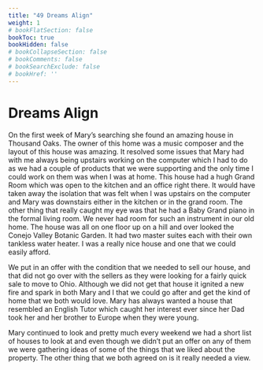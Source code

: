 ```yaml
---
title: "49 Dreams Align"
weight: 1
# bookFlatSection: false
bookToc: true
bookHidden: false
# bookCollapseSection: false
# bookComments: false
# bookSearchExclude: false
# bookHref: ''
---
```

# Dreams Align
On the first week of Mary’s searching she found an amazing house in Thousand Oaks.  The owner of this home was a music composer and the layout of this house was amazing. It resolved some issues that Mary had with me always being upstairs working on the computer which I had to do as we had a couple of products that we were supporting and the only time I could work on them was when I was at home. This house had a hugh Grand Room which was open to the kitchen and an office right there. It would have taken away the isolation that was felt when I was upstairs on the computer and Mary was downstairs either in the kitchen or in the grand room. The other thing that really caught my eye was that he had a Baby Grand piano in the formal living room. We never had room for such an instrument in our old home. The house was all on one floor up on a hill and over looked the Conejo Valley Botanic Garden. It had two master suites each with their own tankless water heater. I was a really nice house and one that we could easily afford.

We put in an offer with the condition that we needed to sell our house, and that did not go over with the sellers as they were looking for a fairly quick sale to move to Ohio. Although we did not get that house it ignited a new fire and spark in both Mary and I that we could go after and get the kind of home that we both would love. Mary has always wanted a house that resembled an English Tutor which caught her interest ever since her Dad took her and her brother to Europe when they were young.

Mary continued to look and pretty much every weekend we had a short list of houses to look at and even though we didn’t put an offer on any of them we were gathering ideas of some of the things that we liked about the property. The other thing that we both agreed on is it really needed a view.